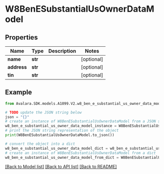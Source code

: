 # W8BenESubstantialUsOwnerDataModel


## Properties

Name | Type | Description | Notes
------------ | ------------- | ------------- | -------------
**name** | **str** |  | [optional] 
**address** | **str** |  | [optional] 
**tin** | **str** |  | [optional] 

## Example

```python
from Avalara.SDK.models.A1099.V2.w8_ben_e_substantial_us_owner_data_model import W8BenESubstantialUsOwnerDataModel

# TODO update the JSON string below
json = "{}"
# create an instance of W8BenESubstantialUsOwnerDataModel from a JSON string
w8_ben_e_substantial_us_owner_data_model_instance = W8BenESubstantialUsOwnerDataModel.from_json(json)
# print the JSON string representation of the object
print(W8BenESubstantialUsOwnerDataModel.to_json())

# convert the object into a dict
w8_ben_e_substantial_us_owner_data_model_dict = w8_ben_e_substantial_us_owner_data_model_instance.to_dict()
# create an instance of W8BenESubstantialUsOwnerDataModel from a dict
w8_ben_e_substantial_us_owner_data_model_from_dict = W8BenESubstantialUsOwnerDataModel.from_dict(w8_ben_e_substantial_us_owner_data_model_dict)
```
[[Back to Model list]](../README.md#documentation-for-models) [[Back to API list]](../README.md#documentation-for-api-endpoints) [[Back to README]](../README.md)


